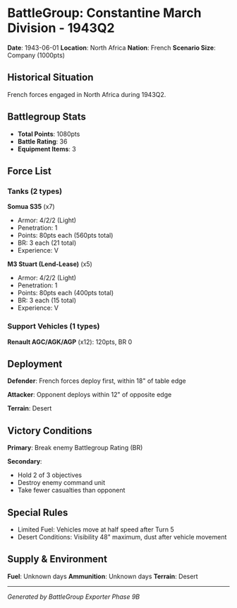 # BattleGroup: Constantine March Division - 1943Q2

**Date**: 1943-06-01
**Location**: North Africa
**Nation**: French
**Scenario Size**: Company (1000pts)

## Historical Situation

French forces engaged in North Africa during 1943Q2.

## Battlegroup Stats

- **Total Points**: 1080pts
- **Battle Rating**: 36
- **Equipment Items**: 3

## Force List

### Tanks (2 types)

**Somua S35** (x7)
- Armor: 4/2/2 (Light)
- Penetration: 1
- Points: 80pts each (560pts total)
- BR: 3 each (21 total)
- Experience: V

**M3 Stuart (Lend-Lease)** (x5)
- Armor: 4/2/2 (Light)
- Penetration: 1
- Points: 80pts each (400pts total)
- BR: 3 each (15 total)
- Experience: V

### Support Vehicles (1 types)

**Renault AGC/AGK/AGP** (x12): 120pts, BR 0

## Deployment

**Defender**: French forces deploy first, within 18" of table edge

**Attacker**: Opponent deploys within 12" of opposite edge

**Terrain**: Desert

## Victory Conditions

**Primary**: Break enemy Battlegroup Rating (BR)

**Secondary**:
- Hold 2 of 3 objectives
- Destroy enemy command unit
- Take fewer casualties than opponent

## Special Rules

- Limited Fuel: Vehicles move at half speed after Turn 5
- Desert Conditions: Visibility 48" maximum, dust after vehicle movement

## Supply & Environment

**Fuel**: Unknown days
**Ammunition**: Unknown days
**Terrain**: Desert

---

*Generated by BattleGroup Exporter Phase 9B*
